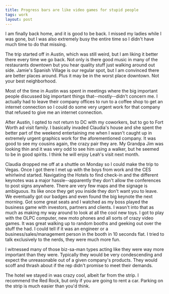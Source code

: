 ```yaml
---
title: Progress bars are like video games for stupid people
tags: work
layout: post
---
```

I am finally back home, and it is good to be back.  I missed my ladies while I was gone, but I was also extremely busy the entire time so I didn't have much time to do that missing.  



The trip started off in Austin, which was still weird, but I am liking it better there every time we go back.  Not only is there good music in many of the restaurants downtown but you hear quality stuff just walking around out side.  Jamie's Spanish Village is our regular spot, but I am convinced there are better places around.  Plus it may be in the worst place downtown.  Not your best neighborhood.



Most of the time in Austin was spent in meetings where the big important people discussed big important things that--mostly--didn't concern me.  I actually had to leave their company offices to run to a coffee shop to get an internet connection so I could do some very urgent work for that company that refused to give me an internet connection.  



After Austin, I opted to not return to DC with my coworkers, but to go to Fort Worth ad visit family.  I basically invaded Claudia's house and she spent the better part of the weekend entertaining me when I wasn't caught up in extremely urgent graphics work for the aforementioned company.  It was good to see my cousins again, the crazy pair they are. My Grandpa Jim was looking thin and it was very odd to see him using a walker, but he seemed to be in good spirits.  I think he will enjoy Leah's visit next month.



Claudia dropped me off at a shuttle on Monday so I could make the trip to Vegas. Once I got there I met up with the boys from work and the CES whirlwind started. Navigating the Hotels to find check-in and the different keynotes was a major hassle--apparently they don't allow the conferences to post signs anywhere.  There are very few maps and the signage is ambiguous. Its like once they get you inside they don't want you to leave.  We eventually got our badges and even found the big keynote the next morning.  Got some great seats and I watched as my boss played the business game with investors, partners and clients.  I wasn't into that as much as making my way around to look at all the cool new toys.  I got to play with the OLPC computer, new moto phones and all sorts of crazy video games.  It was great walking up to random booths and geeking out over the stuff the had.  I could tell if it was an engineer or a business/sales/management person in the booth in 10 seconds flat.  I tried to talk exclusively to the nerds, they were much more fun. 



I witnessed many of those biz-sa-man types acting like they were way more important than they were.  Typically they would be  very condescending and expect the unreasonable out of a given company's products.  They would scoff and thrash about if the rep didn't promise to meet their demands. 



The hotel we stayed in was crazy cool, albeit far from the strip.  I recommend the Red Rock, but only if you are going to rent a car.  Parking on the strip is much easier than you'd think.
